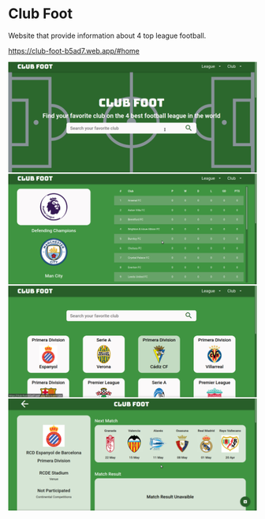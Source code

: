 # Club Foot

Website that provide information about 4 top league football.

https://club-foot-b5ad7.web.app/#home

<img src="img/clubfoot-preview.png" alt="clubfoot preview" />

<img src="img/clubfoot-league.png" alt="clubfoot league" />

<img src="img/clubfoot-club-list.png" alt="clubfoot club list" />

<img src="img/clubfoot-club-detail.png" alt="clubfoot club detail" />
